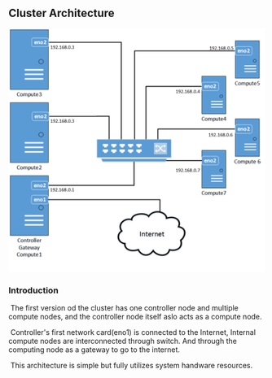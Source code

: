 ## Cluster Architecture

![rchitectur](../images/Architecture.png)

### Introduction

​	The first version od the cluster has one controller node and multiple compute nodes, and the controller node itself aslo acts as a compute node.

​	Controller's first network card(eno1) is connected to the Internet, Internal compute nodes are interconnected through switch. And through the computing node as a gateway to go to the internet.

​	This architecture is simple but fully utilizes system handware resources.
